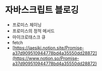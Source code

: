 # 자바스크립트 블로깅

- 프로미스 체이닝
- 프로미스의 정적 메서드
- 마이크로태스크 큐
- fetch
- [https://jaesiki.notion.site/Promise-a37d909510944778bd4a35550dd28872](https://www.notion.so/Promise-a37d909510944778bd4a35550dd28872)